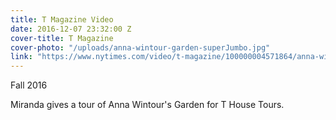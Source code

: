 ```yaml
---
title: T Magazine Video
date: 2016-12-07 23:32:00 Z
cover-title: T Magazine
cover-photo: "/uploads/anna-wintour-garden-superJumbo.jpg"
link: "https://www.nytimes.com/video/t-magazine/100000004571864/anna-wintour-garden-miranda-brooks.html"
---
```


Fall 2016

Miranda gives a tour of Anna Wintour's Garden for T House Tours.
